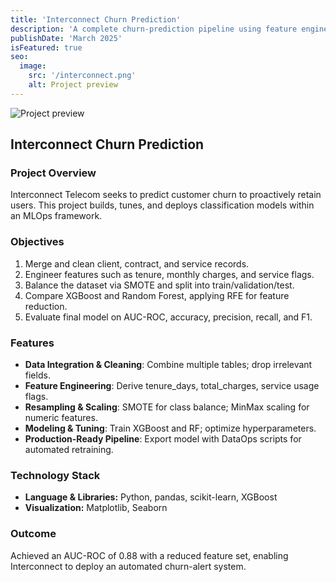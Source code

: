 ```yaml
---
title: 'Interconnect Churn Prediction'
description: 'A complete churn-prediction pipeline using feature engineering, SMOTE balancing, and classification models with MLOps practices to proactively retain telecom customers.'
publishDate: 'March 2025'
isFeatured: true
seo:
  image:
    src: '/interconnect.png'
    alt: Project preview
---
```


![Project preview](/interconnect.png)

## Interconnect Churn Prediction

### Project Overview
Interconnect Telecom seeks to predict customer churn to proactively retain users. This project builds, tunes, and deploys classification models within an MLOps framework.

### Objectives
1. Merge and clean client, contract, and service records.  
2. Engineer features such as tenure, monthly charges, and service flags.  
3. Balance the dataset via SMOTE and split into train/validation/test.  
4. Compare XGBoost and Random Forest, applying RFE for feature reduction.  
5. Evaluate final model on AUC-ROC, accuracy, precision, recall, and F1.

### Features
- **Data Integration & Cleaning**: Combine multiple tables; drop irrelevant fields.  
- **Feature Engineering**: Derive tenure_days, total_charges, service usage flags.  
- **Resampling & Scaling**: SMOTE for class balance; MinMax scaling for numeric features.  
- **Modeling & Tuning**: Train XGBoost and RF; optimize hyperparameters.  
- **Production-Ready Pipeline**: Export model with DataOps scripts for automated retraining.

### Technology Stack
- **Language & Libraries:** Python, pandas, scikit-learn, XGBoost  
- **Visualization:** Matplotlib, Seaborn  

### Outcome
Achieved an AUC-ROC of 0.88 with a reduced feature set, enabling Interconnect to deploy an automated churn-alert system.

